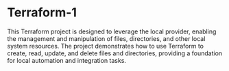 # Terraform-1

This Terraform project is designed to leverage the local provider, enabling the management and manipulation of files, directories, and other local system resources.
The project demonstrates how to use Terraform to create, read, update, and delete files and directories, providing a foundation for local automation and integration tasks.
